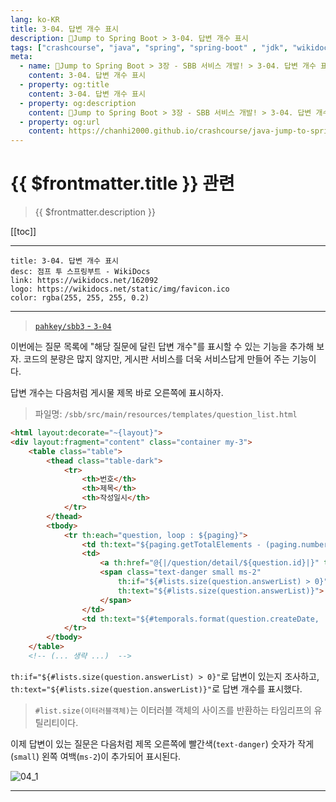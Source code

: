 ```yaml
---
lang: ko-KR
title: 3-04. 답변 개수 표시
description: 🍃Jump to Spring Boot > 3-04. 답변 개수 표시
tags: ["crashcourse", "java", "spring", "spring-boot" , "jdk", "wikidocs"]
meta:
  - name: 🍃Jump to Spring Boot > 3장 - SBB 서비스 개발! > 3-04. 답변 개수 표시
    content: 3-04. 답변 개수 표시
  - property: og:title
    content: 3-04. 답변 개수 표시
  - property: og:description
    content: 🍃Jump to Spring Boot > 3장 - SBB 서비스 개발! > 3-04. 답변 개수 표시
  - property: og:url
    content: https://chanhi2000.github.io/crashcourse/java-jump-to-spring-boot/03D.html
---
```


# {{ $frontmatter.title }} 관련

> {{ $frontmatter.description }}

[[toc]]

---

```card
title: 3-04. 답변 개수 표시
desc: 점프 투 스프링부트 - WikiDocs
link: https://wikidocs.net/162092
logo: https://wikidocs.net/static/img/favicon.ico
color: rgba(255, 255, 255, 0.2)
```

---

> [<FontIcon icon="iconfont icon-github"/> `pahkey/sbb3` - <FontIcon icon="iconfont icon-folder"/> `3-04`](https://github.com/pahkey/sbb3/tree/3-04)

<YouTube id="9eVOjJMlm-g"/>

이번에는 질문 목록에 "해당 질문에 달린 답변 개수"를 표시할 수 있는 기능을 추가해 보자. 코드의 분량은 많지 않지만, 게시판 서비스를 더욱 서비스답게 만들어 주는 기능이다.

답변 개수는 다음처럼 게시물 제목 바로 오른쪽에 표시하자.

> 파일명: <FontIcon icon="iconfont icon-folder"/>`/sbb/src/main/resources/templates/`<FontIcon icon="iconfont icon-page"/>`question_list.html`

```html
<html layout:decorate="~{layout}">
<div layout:fragment="content" class="container my-3">
    <table class="table">
        <thead class="table-dark">
            <tr>
                <th>번호</th>
                <th>제목</th>
                <th>작성일시</th>
            </tr>
        </thead>
        <tbody>
            <tr th:each="question, loop : ${paging}">
                <td th:text="${paging.getTotalElements - (paging.number * paging.size) - loop.index}"></td>
                <td>
                    <a th:href="@{|/question/detail/${question.id}|}" th:text="${question.subject}"></a>
                    <span class="text-danger small ms-2"
                        th:if="${#lists.size(question.answerList) > 0}" 
                        th:text="${#lists.size(question.answerList)}">
                    </span>
                </td>
                <td th:text="${#temporals.format(question.createDate, 'yyyy-MM-dd HH:mm')}"></d>
            </tr>
        </tbody>
    </table>
    <!-- (... 생략 ...)  -->
```

`th:if="${#lists.size(question.answerList) > 0}"`로 답변이 있는지 조사하고, `th:text="${#lists.size(question.answerList)}"`로 답변 개수를 표시했다.

> `#list.size(이터러블객체)`는 이터러블 객체의 사이즈를 반환하는 타임리프의 유틸리티이다.

이제 답변이 있는 질문은 다음처럼 제목 오른쪽에 빨간색(`text-danger`) 숫자가 작게(`small`) 왼쪽 여백(`ms-2`)이 추가되어 표시된다.

![04_1](https://wikidocs.net/images/page/162092/C_3-04_1.png)

---

<TagLinks />